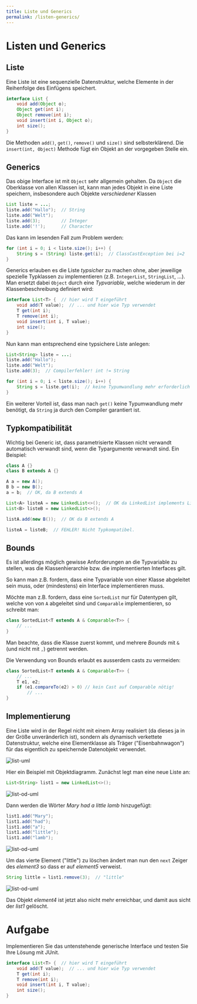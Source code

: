 ```yaml
---
title: Liste und Generics
permalink: /listen-generics/
---
```


# Listen und Generics

## Liste

Eine Liste ist eine sequenzielle Datenstruktur, welche Elemente in der Reihenfolge des Einfügens speichert.

```java
interface List {
	void add(Object o);
	Object get(int i);
	Object remove(int i);
	void insert(int i, Object o);
	int size();
}
```

Die Methoden `add()`, `get()`, `remove()` und `size()` sind selbsterklärend.
Die `insert(int, Object)` Methode fügt ein Objekt an der vorgegeben Stelle ein.


## Generics

Das obige Interface ist mit `Object` sehr allgemein gehalten.
Da `Object` die Oberklasse von allen Klassen ist, kann man jedes Objekt in eine Liste speichern, insbesondere auch Objekte _verschiedener_ Klassen

```java
List liste = ...;
liste.add("Hallo");  // String
liste.add("Welt");
liste.add(3);        // Integer
liste.add('!');      // Character
```

Das kann im lesenden Fall zum Problem werden:

```java
for (int i = 0; i < liste.size(); i++) {
	String s = (String) liste.get(i);  // ClassCastException bei i=2
}
```

Generics erlauben es die Liste _typsicher_ zu machen ohne, aber jeweilige spezielle Typklassen zu implementieren (z.B. `IntegerList`, `StringList`, ...).
Man ersetzt dabei `Object` durch eine _Typvariable_, welche wiederum in der Klassenbeschreibung definiert wird:

```java
interface List<T> {  // hier wird T eingeführt
	void add(T value);  // ... und hier wie Typ verwendet
	T get(int i);
	T remove(int i);
	void insert(int i, T value);
	int size();
}
```

Nun kann man entsprechend eine typsichere Liste anlegen:

```java
List<String> liste = ...;
liste.add("Hallo");
liste.add("Welt");
liste.add(3);  // Compilerfehler! int != String

for (int i = 0; i < liste.size(); i++) {
	String s = liste.get(i);  // keine Typumwandlung mehr erforderlich
}
```

Ein weiterer Vorteil ist, dass man nach `get()` keine Typumwandlung mehr benötigt, da `String` ja durch den Compiler garantiert ist.


## Typkompatibilität

Wichtig bei Generic ist, dass parametrisierte Klassen nicht verwandt automatisch verwandt sind, wenn die Typargumente verwandt sind.
Ein Beispiel:

```java
class A {}
class B extends A {}

A a = new A();
B b = new B();
a = b;  // OK, da B extends A

List<A> listeA = new LinkedList<>();  // OK da LinkedList implements List
List<B> listeB = new LinkedList<>();

listA.add(new B());  // OK da B extends A

listeA = listeB;  // FEHLER! Nicht Typkompatibel.
```


## Bounds

Es ist allerdings möglich gewisse Anforderungen an die Typvariable zu stellen, was die Klassenhierarchie bzw. die implementierten Interfaces gilt.

So kann man z.B. fordern, dass eine Typvariable von einer Klasse abgeleitet sein muss, oder (mindestens) ein Interface implementieren muss.

Möchte man z.B. fordern, dass eine `SortedList` nur für Datentypen gilt, welche von von `A` abgeleitet sind und `Comparable` implementieren, so schreibt man:

```java
class SortedList<T extends A & Comparable<T>> {
	// ...
}
```

Man beachte, dass die Klasse zuerst kommt, und mehrere _Bounds_ mit `&` (und nicht mit `,`) getrennt werden.

Die Verwendung von Bounds erlaubt es ausserdem casts zu vermeiden:

```java
class SortedList<T extends A & Comparable<T>> {
	// ...
	T e1, e2;
	if (e1.compareTo(e2) > 0) // kein Cast auf Comparable nötig!
		// ...
}
```


## Implementierung

Eine Liste wird in der Regel nicht mit einem Array realisiert (da dieses ja in der Größe unveränderlich ist), sondern als dynamisch verkettete Datenstruktur, welche eine Elementklasse als Träger ("Eisenbahnwagon") für das eigentlich zu speichernde Datenobjekt verwendet.

![list-uml](../assets/list.svg)

Hier ein Beispiel mit Objektdiagramm.
Zunächst legt man eine neue Liste an:

```java
List<String> list1 = new LinkedList<>();
```

![list-od-uml](../assets/list-od.svg)

Dann werden die Wörter _Mary had a little lamb_ hinzugefügt:

```java
list1.add("Mary");
list1.add("had");
list1.add("a");
list1.add("little");
list1.add("lamb");
```

![list-od-uml](../assets/list-od_001.svg)

Um das vierte Element ("little") zu löschen ändert man nun den `next` Zeiger des _element3_ so dass er auf _element5_ verweist.

```java
String little = list1.remove(3);  // "little"
```

![list-od-uml](../assets/list-od_002.svg)

Das Objekt _element4_ ist jetzt also nicht mehr erreichbar, und damit aus sicht der _list1_ gelöscht.

# Aufgabe

Implementieren Sie das untenstehende generische Interface und testen Sie Ihre Lösung mit JUnit.

```java
interface List<T> {  // hier wird T eingeführt
	void add(T value);  // ... und hier wie Typ verwendet
	T get(int i);
	T remove(int i);
	void insert(int i, T value);
	int size();
}
```
